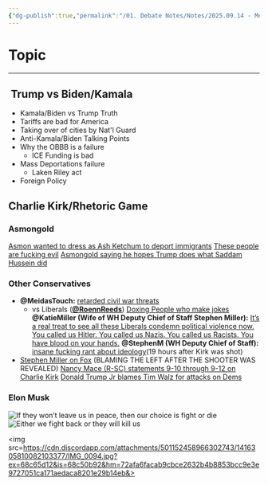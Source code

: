 ```yaml
---
{"dg-publish":true,"permalink":"/01. Debate Notes/Notes/2025.09.14 - Me vs. Anthony (Decay)/","created":"2025-09-12T16:39:03.283-04:00","updated":"2025-09-13T10:35:47.504-04:00"}
---
```


# Topic
---
##  Trump vs Biden/Kamala
- Kamala/Biden vs Trump Truth
- Tariffs are bad for America
- Taking over of cities by Nat'l Guard
- Anti-Kamala/Biden Talking Points
- Why the OBBB is a failure
    - ICE Funding is bad
-  Mass Deportations failure
    - Laken Riley act
- Foreign Policy 

## Charlie Kirk/Rhetoric Game



### Asmongold
[Asmon wanted to dress as Ash Ketchum to deport immigrants](https://x.com/awk20000/status/1884761513036329378)
[These people are fucking evil](https://www.youtube.com/watch?v=DprAK933Fdg)
[Asmongold saying he hopes Trump does what Saddam Hussein did](https://www.reddit.com/r/LivestreamFail/comments/1ma05uf/asmongold_saying_he_hopes_trump_does_what_saddam/)

### Other Conservatives
- **@MeidasTouch:** [retarded civil war threats](https://x.com/MeidasTouch/status/1965956115289747631)
    - vs Liberals (**[@RoennReeds](https://x.com/RoennReeds/status/1966186388673671345)**) 
[Doxing People who make jokes](https://www.charliesmurderers.com/)
**@KatieMiller (Wife of WH Deputy Chief of Staff Stephen Miller):** [It’s a real treat to see all these Liberals condemn political violence now. You called us Hitler. You called us Nazis. You called us Racists. You have blood on your hands.](https://x.com/KatieMiller/status/1965861841877582054)
**@StephenM (WH Deputy Chief of Staff):** [insane fucking rant about ideology](https://x.com/StephenM/status/1966140301044564370)(19 hours after Kirk was shot)
- [Stephen Miller on Fox](https://x.com/Acyn/status/1966680106073813203) (BLAMING THE LEFT AFTER THE SHOOTER WAS REVEALED)
[Nancy Mace (R-SC) statements 9-10 through 9-12 on Charlie Kirk](https://www.reddit.com/r/Destiny/comments/1nfb6kd/nancy_mace_rsc_statements_910_through_912_on/)
[Donald Trump Jr blames Tim Walz for attacks on Dems](https://x.com/DonaldJTrumpJr/status/1966528876785336358)
### Elon Musk
![If they won’t leave us in peace, then our choice is fight or die](https://media.discordapp.net/attachments/769130131452985344/1416419724262244423/image.png?ex=68c6c72a&is=68c575aa&hm=1ce21693ab48d904a66fc199d04ca5a5bd6b27c9f8ef40033b07f9417b8e3183&=&format=webp&quality=lossless)
![Either we fight back or they will kill us](https://pbs.twimg.com/media/G0tcXVgW8AApbtB?format=jpg&name=medium)

<img src=https://cdn.discordapp.com/attachments/501152458966302743/1416305810082103377/IMG_0094.jpg?ex=68c65d12&is=68c50b92&hm=72afa6facab9cbce2632b4b8853bcc9e3e9727051ca171aedaca8201e29b14eb&>
